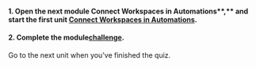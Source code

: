 <head><base target="_blank"> </head>

#### **1. Open the next module** **Connect Workspaces in Automations****,** and start the first unit [Connect Workspaces in Automations](https://safe.my.trailhead.com/content/safe/modules/connect-automations-with-job-orchestration/connect-workspaces-in-automations?trail_id=fme-server-authoring).

  


#### **2. Complete the module**[**challenge**](https://safe.my.trailhead.com/content/safe/modules/connect-automations-with-job-orchestration/connect-workspaces-in-automations?trail_id=fme-server-authoring#challenge).

Go to the next unit when you've finished the quiz.



